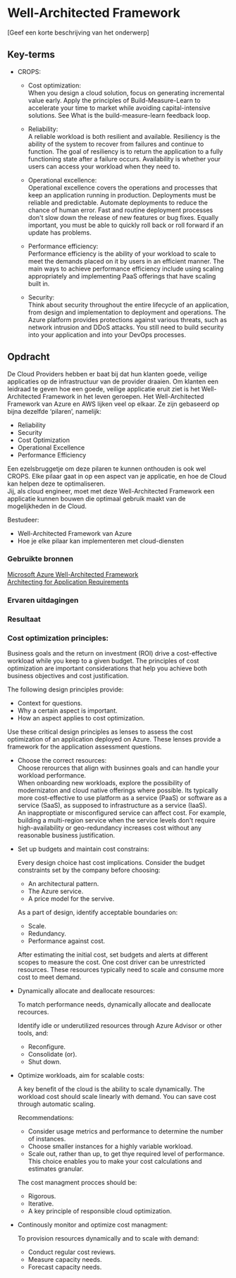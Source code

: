 # Well-Architected Framework
[Geef een korte beschrijving van het onderwerp]

## Key-terms
- CROPS:
  + Cost optimization:  
  When you design a cloud solution, focus on generating incremental value early. Apply the principles of Build-Measure-Learn to accelerate your time to market while avoiding capital-intensive solutions. See What is the build-measure-learn feedback loop.

  + Reliability:  
    A reliable workload is both resilient and available. Resiliency is the ability of the system to recover from failures and continue to function. The goal of resiliency is to return the application to a fully functioning state after a failure occurs. Availability is whether your users can access your workload when they need to.  

  + Operational excellence:  
  Operational excellence covers the operations and processes that keep an application running in production. Deployments must be reliable and predictable. Automate deployments to reduce the chance of human error. Fast and routine deployment processes don't slow down the release of new features or bug fixes. Equally important, you must be able to quickly roll back or roll forward if an update has problems.  

  + Performance efficiency:  
  Performance efficiency is the ability of your workload to scale to meet the demands placed on it by users in an efficient manner. The main ways to achieve performance efficiency include using scaling appropriately and implementing PaaS offerings that have scaling built in. 

  + Security:  
  Think about security throughout the entire lifecycle of an application, from design and implementation to deployment and operations. The Azure platform provides protections against various threats, such as network intrusion and DDoS attacks. You still need to build security into your application and into your DevOps processes.

## Opdracht
 
De Cloud Providers hebben er baat bij dat hun klanten goede, veilige applicaties op de
infrastructuur van de provider draaien. Om klanten een leidraad te geven hoe een goede,
veilige applicatie eruit ziet is het Well-Architected Framework in het leven geroepen.
Het Well-Architected Framework van Azure en AWS lijken veel op elkaar. Ze zijn gebaseerd
op bijna dezelfde ‘pilaren’, namelijk:
- Reliability
- Security
- Cost Optimization
- Operational Excellence
- Performance Efficiency  

Een ezelsbruggetje om deze pilaren te kunnen onthouden is ook wel CROPS.
Elke pilaar gaat in op een aspect van je applicatie, en hoe de Cloud kan helpen deze te
optimaliseren.  
Jij, als cloud engineer, moet met deze Well-Architected Framework een applicatie kunnen
bouwen die optimaal gebruik maakt van de mogelijkheden in de Cloud.  

Bestudeer:
- Well-Architected Framework van Azure
- Hoe je elke pilaar kan implementeren met cloud-diensten
### Gebruikte bronnen
[Microsoft Azure Well-Architected Framework](https://learn.microsoft.com/en-us/azure/well-architected/)  
[Architecting for Application Requirements](https://www.youtube.com/watch?v=lQlHWacM1N0)

### Ervaren uitdagingen

### Resultaat
### Cost optimization principles:  
Business goals and the return on investment (ROI) drive a cost-effective workload while you keep to a given budget. The principles of cost optimization are important considerations that help you achieve both business objectives and cost justification. 

The following design principles provide:

- Context for questions.
- Why a certain aspect is important.
- How an aspect applies to cost optimization.  

Use these critical design principles as lenses to assess the cost optimization of an application deployed on Azure. These lenses provide a framework for the application assessment questions.

+ Choose the correct resources:  
Choose rerources that align with businnes goals and can handle your workload performance.  
When onboarding new workloads, explore the possibility of modernizaton and cloud native offerings where possible. Its typically more cost-effective to use platform as a service (PaaS) or software as a service (SaaS), as supposed to infrastructure as a service (IaaS).  
An inapproptiate or misconfigured service can affect cost. For example, building a multi-region service when the service levels don't require high-availability or geo-redundancy increases  cost without any reasonable business justification.  

+ Set up budgets and maintain cost constrains: 

  Every design choice hast cost implications. Consider the budget constraints set by the company before choosing:  

    - An architectural pattern.
    - The Azure service.
    - A price model for the servive.   
    
    As a part of design, identify acceptable boundaries on:  

    - Scale.
    - Redundancy.
    - Performance against cost.  

    After estimating the initial cost, set budgets and alerts at different scopes to measure the cost. One cost driver can be unrestricted resources. These resources typically need to scale and consume more cost to meet demand. 

+ Dynamically allocate and deallocate resources:  

  To match performance needs, dynamically allocate and deallocate recources.  

  Identify idle or underutilized resources through Azure Advisor or other tools, and:  

  + Reconfigure.  
  + Consolidate (or).
  + Shut down.   

+ Optimize workloads, aim for scalable costs:  
  
  A key benefit of the cloud is the ability to scale dynamically. The workload cost should scale linearly with demand. You can save cost through automatic scaling.  

  Recommendations:  
    - Consider usage metrics and performance to determine the number of instances.
    - Choose smaller instances for a highly variable workload.
    - Scale out,  rather than up, to get thye required level of performance. This choice enables you to make your cost calculations and estimates granular.  

    The cost managment procces should be:  

    - Rigorous.
    - Iterative.
    - A key principle of responsible cloud optimization.  

+ Continously monitor and optimize cost managment:  

  To provision resources dynamically and to scale with demand:  
  - Conduct regular cost reviews.
  - Measure capacity needs.
  - Forecast capacity needs.